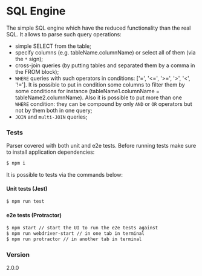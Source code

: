 # SQL Engine

The simple SQL engine which have the reduced functionality than the real SQL. It allows to parse such query
operations:
* simple SELECT from the table;
* specify columns (e.g. tableName.columnName) or select all of them (via the `*` sign);
* cross-join queries (by putting tables and separated them by a comma in the FROM block);
* `WHERE` queries with such operators in conditions: ['=', '<=', '>=', '>', '<', '!=']. It is possible to put in condition some columns to filter them by some conditions for instance (tableName1.columnName = tableName2.columnName).
Also it is possible to put more than one `WHERE` condition: they can be compound by only `AND` or `OR` operators but not by them both in one query;
* `JOIN` and `multi-JOIN` queries;

### Tests

Parser covered with both unit and e2e tests. Before running tests make sure to install application dependencies:

```sh
$ npm i
```

It is possible to tests via the commands below:

#### Unit tests (Jest)

```sh
$ npm run test
```
#### e2e tests (Protractor)

```sh
$ npm start // start the UI to run the e2e tests against
$ npm run webdriver-start // in one tab in terminal
$ npm run protractor // in another tab in terminal
```

### Version
2.0.0
